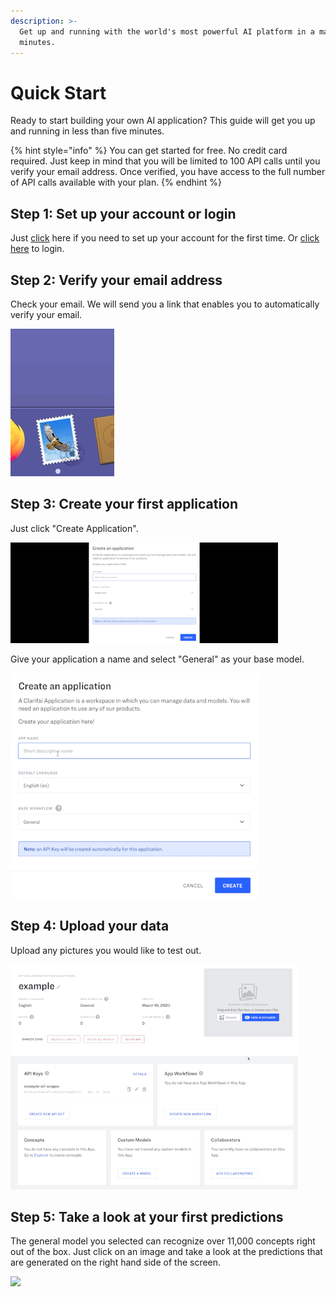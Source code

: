 ```yaml
---
description: >-
  Get up and running with the world's most powerful AI platform in a matter of
  minutes.
---
```


# Quick Start

Ready to start building your own AI application? This guide will get you up and running in less than five minutes.

{% hint style="info" %}
You can get started for free. No credit card required. Just keep in mind that you will be limited to 100 API calls until you verify your email address. Once verified, you have access to the full number of API calls available with your plan.
{% endhint %}

## Step 1: Set up your account or login

Just [click](https://portal.clarifai.com/signup) here if you need to set up your account for the first time. Or [click here](https://portal.clarifai.com/login) to login.

## Step 2: Verify your email address

Check your email. We will send you a link that enables you to automatically verify your email.

![](../.gitbook/assets/verify_emal2%20%281%29.gif)

## Step 3: Create your first application

Just click "Create Application".

![](../.gitbook/assets/create_application2%20%281%29.gif)

Give your application a name and select "General" as your base model.

![](../.gitbook/assets/create_application_too%20%281%29.gif)

## Step 4: Upload your data

Upload any pictures you would like to test out.

![](../.gitbook/assets/upload_images%20%281%29.gif)

## Step 5: Take a look at your first predictions

The general model you selected can recognize over 11,000 concepts right out of the box. Just click on an image and take a look at the predictions that are generated on the right hand side of the screen.

![](../.gitbook/assets/predict2%20%281%29.gif)

